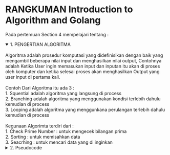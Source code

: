 # RANGKUMAN Introduction to Algorithm and Golang

Pada pertemuan Section 4 mempelajari tentang :

<details open>
<summary>1. PENGERTIAN ALGORITMA</summary>
<br>
Algoritma adalah prosedur komputasi yang didefinisikan dengan baik yang mengambil beberapa nilai input dan menghasilkan nilai output, Contohnya adalah Ketika User ingin memasukan input dan inputan itu akan di proses oleh komputer dan ketika selesai proses akan menghasilkan Output yang user input di pertama kali.
<br>
<br>
Contoh Dari Algoritma itu ada 3 :
<br>
 1. Squential adalah algoritma yang langsung di process
   <br>
 2. Branching adalah algoritma yang menggunakan kondisi terlebih dahulu kemudian di process
   <br>
 3. Looping adalah algoritma yang menggunkana perulangan terlebih dahulu kemudian di process
<br>
<br>
Kegunaan Algorimta terdiri dari :
<br>
 1. Check Prime Number : untuk mengecek bilangan prima
   <br>
 2. Sorting            : untuk memisahkan data
   <br>
 3. Seacrhing          : untuk mencari data yang di inginkan
</details>

<details>
<summary>2. Pseudocode</summary>
<br>
Pseudocode adalah deskripsi tingkat tinggi bersifat informal dan ringkas atas algoritma pemrograman komputer yang menggunakan konvensi struktural atas suatu bahasa pemrograman dengan tujuan untuk dibaca oleh manusia dan bukan mesin.
<br>
<br>
LUAS MENGHITUNG SEGITIGA :
<br>
1. INPUT `Alas` and `Tinggi`
<br>
2. CALCULATE `Luas = (Alas x Tinggi) / 2`
<br>
3. PRINT `Luas`
</details>
